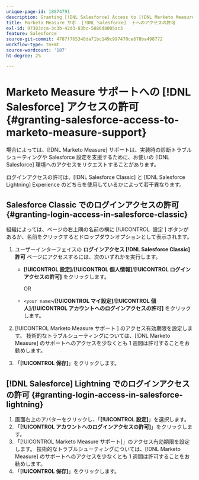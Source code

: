 ```yaml
---
unique-page-id: 18874791
description: Granting [!DNL Salesforce] Access to [!DNL Marketo Measure] Support - [!DNL Marketo Measure]
title: Marketo Measure サポ  [!DNL Salesforce]  トへのアクセスの許可
exl-id: 97383cca-3c3b-42d3-83bc-5886d8005ac3
feature: Salesforce
source-git-commit: 4787f765348da71bc149c997470ce678ba498772
workflow-type: tm+mt
source-wordcount: '187'
ht-degree: 2%

---
```


# Marketo Measure サポートへの [!DNL Salesforce] アクセスの許可 {#granting-salesforce-access-to-marketo-measure-support}

場合によっては、[!DNL Marketo Measure] サポートは、実装時の診断トラブルシューティングや Salesforce 設定を支援するために、お使いの [!DNL Salesforce] 環境へのアクセスをリクエストすることがあります。

ログインアクセスの許可は、[!DNL Salesforce Classic] と [!DNL Salesforce Lightning] Experience のどちらを使用しているかによって若干異なります。

## Salesforce Classic でのログインアクセスの許可 {#granting-login-access-in-salesforce-classic}

組織によっては、ページの右上隅の名前の横に [!UICONTROL &#x200B; 設定 &#x200B;] ボタンがあるか、名前をクリックするとドロップダウンオプションとして表示されます。

1. ユーザーインターフェイスの **ログインアクセス [!DNL Salesforce Classic] 許可** ページにアクセスするには、次のいずれかを実行します。

   * **[!UICONTROL 設定]**/**[!UICONTROL 個人情報]**/**[!UICONTROL ログインアクセスの許可]** をクリックします。

     OR

   * `<your name>`/**[!UICONTROL マイ設定]**/**[!UICONTROL 個人]**/**[!UICONTROL アカウントへのログインアクセスの許可]** をクリックします。

1. [!UICONTROL Marketo Measure サポート &#x200B;] のアクセス有効期限を設定します。 技術的なトラブルシューティングについては、[!DNL Marketo Measure] のサポートへのアクセスを少なくとも 1 週間は許可することをお勧めします。
1. 「**[!UICONTROL 保存]**」をクリックします。

## [!DNL Salesforce] Lightning でのログインアクセスの許可 {#granting-login-access-in-salesforce-lightning}

1. 画面右上のアバターをクリックし、「**[!UICONTROL 設定]**」を選択します。
1. 「**[!UICONTROL アカウントへのログインアクセスの許可]**」をクリックします。
1. 「[!UICONTROL Marketo Measure サポート &#x200B;]」のアクセス有効期限を設定します。 技術的なトラブルシューティングについては、[!DNL Marketo Measure] のサポートへのアクセスを少なくとも 1 週間は許可することをお勧めします。
1. 「**[!UICONTROL 保存]**」をクリックします。
